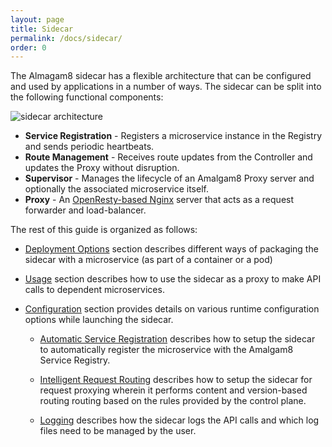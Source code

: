 ```yaml
---
layout: page
title: Sidecar
permalink: /docs/sidecar/
order: 0
---
```


The Almagam8 sidecar has a flexible architecture that can be configured and
used by applications in a number of ways. The sidecar can be split into the
following functional components:

![sidecar architecture](/docs/figures/amalgam8-sidecar-components.svg)

* **Service Registration** - Registers a microservice instance in the Registry and sends periodic heartbeats.
* **Route Management** - Receives route updates from the Controller and updates the Proxy without disruption.
* **Supervisor** - Manages the lifecycle of an Amalgam8 Proxy server and optionally the associated microservice itself.
* **Proxy** - An [OpenResty-based Nginx](https://openresty.org/en/) server  that acts as a request forwarder and load-balancer.

The rest of this guide is organized as follows:

* [Deployment Options](/docs/sidecar/deployment-options/) section describes
  different ways of packaging the sidecar with a microservice (as part of a
  container or a pod)
  
* [Usage](/docs/sidecar/usage/) section describes how to use the
  sidecar as a proxy to make API calls to dependent microservices.
  
* [Configuration](/docs/sidecar/sidecar-configuration-options/) section provides details on
  various runtime configuration options while launching the sidecar.

    * [Automatic Service Registration](/docs/sidecar/sidecar-auto-service-registration/)
      describes how to setup the sidecar to automatically register the
      microservice with the Amalgam8 Service Registry.

    * [Intelligent Request Routing](/docs/sidecar/sidecar-request-routing/)
      describes how to setup the sidecar for request proxying wherein it
      performs content and version-based routing routing based on the rules
      provided by the control plane.

    * [Logging](/docs/sidecar/sidecar-logging-api-calls/)
      describes how the sidecar logs the API calls and which log files need
      to be managed by the user.
